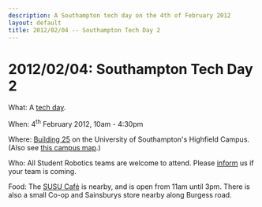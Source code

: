 ```yaml
---
description: A Southampton tech day on the 4th of February 2012
layout: default
title: 2012/02/04 -- Southampton Tech Day 2
---
```

2012/02/04: Southampton Tech Day 2
==================================

What: A [tech day](/events/tech_days).

When: 4<sup>th</sup> February 2012, 10am - 4:30pm

Where: [Building 25](http://data.southampton.ac.uk/building/25.html) on the University of Southampton's Highfield Campus.
  (Also see [this campus map](http://www.southampton.ac.uk/visitus/campuses/maps/highfield_3d_key.pdf).)

Who: All Student Robotics teams are welcome to attend.
  Please [inform](/about/contactus) us if your team is coming.

Food: The [SUSU Café](http://www.susu.org/cafe/) is nearby, and is open from 11am until 3pm.
  There is also a small Co-op and Sainsburys store nearby along Burgess road.
